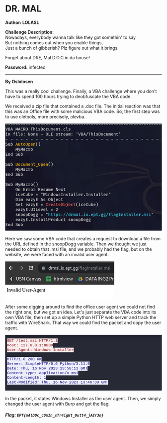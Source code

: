 # DR. MAL

**Author: LOLASL**

**Challenge Description:**  
Nowadays, everybody wanna talk like they got somethin' to say  
But nothing comes out when you enable things,  
Just a bunch of gibberish? Plz figure out what it brings.

Forget about DRE, Mal D.O.C in da house!

**Password:** infected

---

**By Oslolosen**

This was a really cool challenge. Finally, a VBA challenge where you don't have to spend 100 hours trying to deobfuscate the VBA code.

We received a zip file that contained a .doc file. The initial reaction was that this was an Office file with some malicious VBA code. So, the first step was to use oletools, more precisely, olevba.

![VBA Code Analysis](ole_vba.png)

Here we saw some VBA code that creates a request to download a file from the URL defined in the snoopDogg variable. Then we thought we just needed to obtain that .msi file, and we probably had the flag, but on the website, we were faced with an invalid user agent.

![Invalid User Agent](invalid_useragent.png)

After some digging around to find the office user agent we could not find the right one, but we got an idea. Let's just separate the VBA code into its own VBA file, then set up a simple Python HTTP web server and track the traffic with WireShark. That way we could find the packet and copy the user agent.  

![Valid User Agent](valid_useragent.png)

In the packet, it states Windows Installer as the user agent. Then, we simply changed the user agent with Burp and got the flag.

##### Flag: `EPT{mAlD0c_c0mIn_sTr4igHt_0utt4_jAEr3n}`
